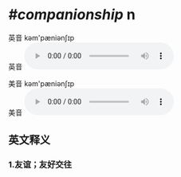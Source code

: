 # ***\#companionship*** n
英音 kəm'pæniənʃɪp  
英音
<audio src="./media/companionship1_AAC.aac" controls="controls"></audio>

美音 kəm'pæniənʃɪp  
美音
<audio src="./media/companionship1_AAC.aac" controls="controls"></audio>



  

英文释义
---
### 1.**友谊；友好交往**  


